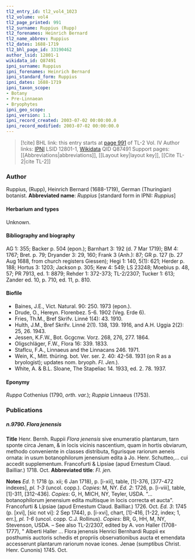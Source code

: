 ```yaml
---
tl2_entry_id: tl2_vol4_1023
tl2_volume: vol4
tl2_page_printed: 991
tl2_surname: Ruppius (Rupp)
tl2_forenames: Heinrich Bernard
tl2_name_abbrev: Ruppius
tl2_dates: 1688-1719
tl2_bhl_page_id: 33190462
author_lsid: 12801-1
wikidata_id: Q87491
ipni_surname: Ruppius
ipni_forenames: Heinrich Bernard
ipni_standard_form: Ruppius
ipni_dates: 1688-1719
ipni_taxon_scope: 
- Botany
- Pre-Linnaean
- Bryophytes
ipni_geo_scope: 
ipni_version: 1.1
ipni_record_created: 2003-07-02 00:00:00.0
ipni_record_modified: 2003-07-02 00:00:00.0
---
```


> [!cite] BHL link: this entry starts at [page 991](https://www.biodiversitylibrary.org/page/33190462) of TL-2 Vol. IV
> Author links: [IPNI](https://www.ipni.org/a/12801-1) LSID 12801-1, [Wikidata](https://www.wikidata.org/wiki/Q87491) QID Q87491
> Support pages: [[Abbreviations|abbreviations]], [[Layout key|layout key]], [[Cite TL-2|cite TL-2]]

### Author

Ruppius, (Rupp), Heinrich Bernard (1688-1719), German (Thuringian) botanist. 
**Abbreviated name**: *Ruppius* \[standard form in IPNI: *Ruppius*\]

#### Herbarium and types

Unknown.

#### Bibliography and biography

AG 1: 355; Backer p. 504 (epon.); Barnhart 3: 192 (d. 7 Mar 1719); BM 4: 1767; Bret. p. 79; Dryander 3: 29, 160; Frank 3 (Anh.): 87; GR p. 127 (b. 27 Aug 1688, from church registers Giessen); Hegi 1: 140, 5(1): 621; Herder p. 188; Hortus 3: 1203; Jackson p. 305; Kew 4: 549; LS 23248; Moebius p. 48, 57; PR 7913, ed. 1: 8879; Rehder 1: 372-373; TL-2/2307; Tucker 1: 613; Zander ed. 10, p. 710, ed. 11, p. 810.

#### Biofile

- Baines, J.E., Vict. Natural. 90: 250. 1973 (epon.).
- Drude, O., Hereyn. Florenbez. 5-6. 1902 (Veg. Erde 6).
- Fries, Th.M., Bref Skrifv. Linné 1(4): 43. 1910.
- Hulth, J.M., Bref Skrifv. Linné 2(1). 138, 139. 1916, and A.H. Uggia 2(2): 25, 26. 1943.
- Jessen, K.F.W., Bot. Gcgcnw. Vorz. 268, 276, 277. 1864.
- Oligschläger, F.W., Flora 16: 339. 1833.
- Staflcu, F.A., Linnaeus and the Linnacans 246. 1971.
- Wein, K., Mitt. thüring. bot. Ver. ser. 2. 40: 42-58. 1931 (on R as a bryologist); updates nom. bryoph. *Fl. Jen.*).
- White, A. & B.L. Sloane, The Stapeliac 14. 1933, ed. 2. 78. 1937.

#### Eponymy

*Ruppa* Cothenius (1790, *orth. var.*); *Ruppia* Linnaeus (1753).

### Publications

##### n.9790. Flora jenensis

**Title**
Henr. Bernh. Ruppii *Flora jenensis* sive enumeratio plantarum, tarn sponte circa Jenam, & in locis vicinis nascentium, quam in hortis obviarum, methodo conveniente in classes distributa, figurisque rariorum aeneis ornata: in usum botanophilorum jenensium edita à Jo. Henr. Schutteo,... cui accedit supplementum. Francofurti & Lipsiae (apud Ernestum Claud. Bailliar.) 1718. Oct.
**Abbreviated title**: *Fl. jen.*

**Notes**
*Ed. 1*: 1718 (p. xii; 6 Jan 1718), p. \[i-xii\], table, \[1\]-376, \[377-472 indexes\], *pl. 1-3* (uncol. copp.). *Copies*: M, NY.
*Ed. 2*: 1726, p. \[i-viii\], table, \[1\]-311, \[312-436\]. *Copies*: G, H, MICH, NY, Teyler, USDA. "... botanophilorum jenensium edita multisque in locis correcta et aucta". Francofurti & Lipsiae (apud Ernestum Claud. Bailliar.) 1726. Oct.
*Ed. 3*: 1745 (p. \[xvi\], \[sic not vi\]: 2 Sep 1744), p. \[i-xvi\], chart, \[1\]-416, \[1-22, index; 1, err.\], *pl. 1-6* (uncol. copp. C.J. Rollinus). *Copies*: BR, G, HH, M, NY, Stevenson, USDA. – See also TL-2/2307, edited by A. von Haller (1708-1777), " Alberti Haller ... Flora jenensis Henrici Bernhardi Ruppii ex posthumis auctoris schedis et propriis observationibus aucta et emendata accesserunt plantarum rariorum novae icones. Jenae (sumptibus Christ. Henr. Cunonis) 1745. Oct.

